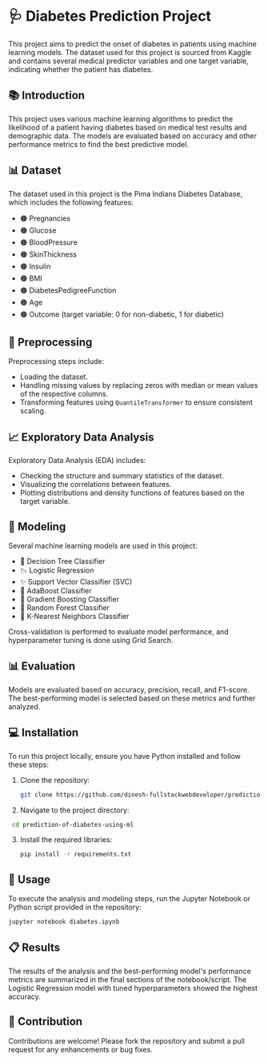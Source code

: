 # 🩺 Diabetes Prediction Project

This project aims to predict the onset of diabetes in patients using machine learning models. The dataset used for this project is sourced from Kaggle and contains several medical predictor variables and one target variable, indicating whether the patient has diabetes.

## 📚 Introduction

This project uses various machine learning algorithms to predict the likelihood of a patient having diabetes based on medical test results and demographic data. The models are evaluated based on accuracy and other performance metrics to find the best predictive model.

## 📊 Dataset

The dataset used in this project is the Pima Indians Diabetes Database, which includes the following features:
- 🟠 Pregnancies
- 🟠 Glucose
- 🟠 BloodPressure
- 🟠 SkinThickness
- 🟠 Insulin
- 🟠 BMI
- 🟠 DiabetesPedigreeFunction
- 🟠 Age
- 🟠 Outcome (target variable: 0 for non-diabetic, 1 for diabetic)

## 🔧 Preprocessing

Preprocessing steps include:
- Loading the dataset.
- Handling missing values by replacing zeros with median or mean values of the respective columns.
- Transforming features using `QuantileTransformer` to ensure consistent scaling.

## 📈 Exploratory Data Analysis

Exploratory Data Analysis (EDA) includes:
- Checking the structure and summary statistics of the dataset.
- Visualizing the correlations between features.
- Plotting distributions and density functions of features based on the target variable.

## 🤖 Modeling

Several machine learning models are used in this project:
- 🌳 Decision Tree Classifier
- 📉 Logistic Regression
- ✨ Support Vector Classifier (SVC)
- 🚀 AdaBoost Classifier
- 🌟 Gradient Boosting Classifier
- 🌳 Random Forest Classifier
- 🤝 K-Nearest Neighbors Classifier

Cross-validation is performed to evaluate model performance, and hyperparameter tuning is done using Grid Search.

## 📊 Evaluation

Models are evaluated based on accuracy, precision, recall, and F1-score. The best-performing model is selected based on these metrics and further analyzed.

## 💻 Installation

To run this project locally, ensure you have Python installed and follow these steps:

1. Clone the repository:
   ```bash
   git clone https://github.com/dinesh-fullstackwebdeveloper/prediction-of-diabetes-using-ml.git
   ```
2. Navigate to the project directory:
  ```bash
   cd prediction-of-diabetes-using-ml
  ```
3. Install the required libraries:
   ```bash
   pip install -r requirements.txt
   ```
## 🚀 Usage

To execute the analysis and modeling steps, run the Jupyter Notebook or Python script provided in the repository:

```bash
jupyter notebook diabetes.ipynb
```
## 📋 Results

The results of the analysis and the best-performing model's performance metrics are summarized in the final sections of the notebook/script. The Logistic Regression model with tuned hyperparameters showed the highest accuracy.

## 🤝 Contribution

Contributions are welcome! Please fork the repository and submit a pull request for any enhancements or bug fixes.



   

